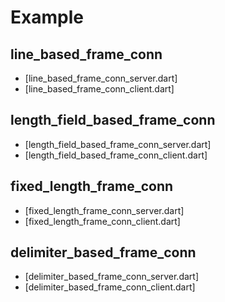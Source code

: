 # Example

## line_based_frame_conn

- [line_based_frame_conn_server.dart]
- [line_based_frame_conn_client.dart]
  
## length_field_based_frame_conn
- [length_field_based_frame_conn_server.dart]
- [length_field_based_frame_conn_client.dart]
  
## fixed_length_frame_conn
- [fixed_length_frame_conn_server.dart]
- [fixed_length_frame_conn_client.dart]
  
## delimiter_based_frame_conn
- [delimiter_based_frame_conn_server.dart]
- [delimiter_based_frame_conn_client.dart]